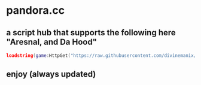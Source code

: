 # pandora.cc

## a script hub that supports the following here "Aresnal, and Da Hood"

```lua
loadstring(game:HttpGet("https://raw.githubusercontent.com/divinemanix/voidless/main/what%20u%20know%20about%20road%20now%20in%20the%20deep%20deep",true))()
```

## enjoy (always updated)
